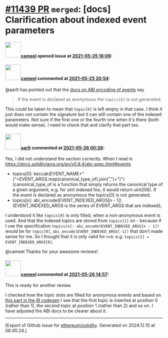 # [\#11439 PR](https://github.com/ethereum/solidity/pull/11439) `merged`: [docs] Clarification about indexed event parameters

#### <img src="https://avatars.githubusercontent.com/u/137030?v=4" width="50">[cameel](https://github.com/cameel) opened issue at [2021-05-25 16:09](https://github.com/ethereum/solidity/pull/11439):



#### <img src="https://avatars.githubusercontent.com/u/137030?v=4" width="50">[cameel](https://github.com/cameel) commented at [2021-05-25 20:54](https://github.com/ethereum/solidity/pull/11439#issuecomment-848257490):

@aarlt has pointed out that the [docs on ABI encoding of events](https://docs.soliditylang.org/en/v0.8.4/abi-spec.html#events) say

> If the event is declared as anonymous the `topics[0]` is not generated;

This could be taken to mean that `topic[0]` is left empty in that case. I think it just does not contain the signature but it can still contain one of the indexed parameters. Not sure if the first one or the fourth one when it's there (both would make sense). I need to check that and clarify that part too.

#### <img src="https://avatars.githubusercontent.com/u/5008794?u=aa5f725afdad81154a79cd5ab6be9340b08da4a9&v=4" width="50">[aarlt](https://github.com/aarlt) commented at [2021-05-26 00:26](https://github.com/ethereum/solidity/pull/11439#issuecomment-848368987):

Yes, I did not understand the section correctly. When I read in https://docs.soliditylang.org/en/v0.8.4/abi-spec.html#events

- topics[0]: keccak(EVENT_NAME+"("+EVENT_ARGS.map(canonical_type_of).join(",")+")") (canonical_type_of is a function that simply returns the canonical type of a given argument, e.g. for uint indexed foo, it would return uint256). If the event is declared as anonymous the topics[0] is not generated;
- topics[n]: abi_encode(EVENT_INDEXED_ARGS[n - 1]) (EVENT_INDEXED_ARGS is the series of EVENT_ARGS that are indexed);

I understood it like `topics[0]` is only filled, when a non-anonymous event is used. And that the indexed topics are stored from `topics[1]` on - because if I use the specification `topics[n]: abi_encode(EVENT_INDEXED_ARGS[n - 1]) ` would be for `topic[0]`, `abi_encode(EVENT_INDEXED_ARGS[-1])` that don't made sense for me. So I thought that it is only valid for `n>0`. e.g. `topics[1] = EVENT_INDEXED_ARGS[0]`.

@cameel Thanks for your awesome reviews!

#### <img src="https://avatars.githubusercontent.com/u/137030?v=4" width="50">[cameel](https://github.com/cameel) commented at [2021-05-26 14:57](https://github.com/ethereum/solidity/pull/11439#issuecomment-848841240):

This is ready for another review.

I checked how the topic slots are filled for anonymous events and based on [this part in the IR codegen](https://github.com/ethereum/solidity/blob/aec20f0038e6a0053855a702e1d2c47dcc0bf2b3/libsolidity/codegen/ir/IRGeneratorForStatements.cpp#L980-L1018) I see that the first topic is inserted at position 0 (rather than 1), the second topic at position 1 (rather than 2) and so on. I have adjusted the ABI docs to be clearer about it.


-------------------------------------------------------------------------------



[Export of Github issue for [ethereum/solidity](https://github.com/ethereum/solidity). Generated on 2024.12.15 at 06:45:24.]
